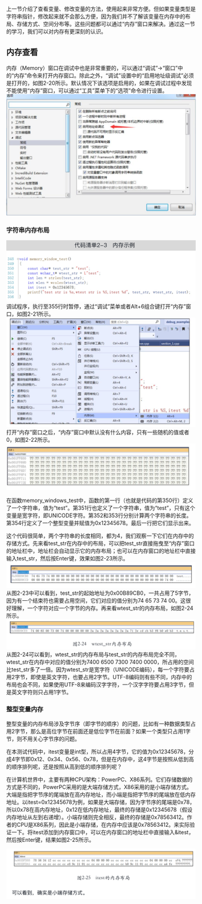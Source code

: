 上一节介绍了查看变量、修改变量的方法，使用起来非常方便。但如果变量类型是字符串指针，修改起来就不会那么方便，因为我们并不了解该变量在内存中的布局、存储方式、空间分布等。这些问题都可以通过“内存”窗口来解决。通过这一节的学习，我们可以对内存有更深刻的认识。

## 内存查看
内存（Memory）窗口在调试中也是非常重要的，可以通过“调试”→“窗口”中的“内存”命令来打开内存窗口。除此之外，“调试”设置中的“启用地址级调试”必须是打开的，如图2-20所示。默认情况下该选项是启用的，如果在调试过程中发现不能使用“内存”窗口，可以通过“工具”菜单下的“选项”命令进行设置。
![](assets/markdown-img-paste-20210704230210307.png)

### 字符串内存布局
![](assets/markdown-img-paste-2021070423052339.png)
调试程序，执行至355行时暂停，通过“调试”菜单或者Alt+6组合键打开“内存”窗口，如图2-21所示。
![](assets/markdown-img-paste-20210704230556464.png)
打开“内存”窗口之后，“内存”窗口中默认没有什么内容，只有一些随机的值或者0，如图2-22所示。
![](assets/markdown-img-paste-20210704230608849.png)

在函数memory_windows_test中，函数的第一行（也就是代码的第350行）定义了一个字符串，值为“test”。第351行也定义了一个字符串，值为“test”，只有这个变量是宽字符，即UNICODE字符。第352和353行分别计算两个字符串的长度。第354行定义了一个整型变量并赋值为0x12345678。最后一行把它们显示出来。

这个代码很简单，两个字符串的长度相同，都为4，我们观察一下它们在内存中的存储方式。先来看test_str在内存中的布局，可以把test_str直接拖曳至“内存”窗口的地址栏中，地址栏会自动显示它的内存布局；也可以在内存窗口的地址栏中直接输入test_str，然后按Enter键，效果如图2-23所示。
![](assets/markdown-img-paste-20210704230633535.png)
从图2-23中可以看到，test_str的起始地址为0x00B89CB0，一共占用了5字节，因为有一个结束符也需要占用空间，它们对应的值分别为74 65 73 74 00。这很好理解，一个字符对应一个字节的内存。再来看wtest_str的内存布局，如图2-24所示。
![](assets/markdown-img-paste-20210704230648851.png)
从图2-24可以看到，wtest_str的内存布局与test_str的内存布局完全不同，wtest_str在内存中对应的值分别为7400 6500 7300 7400 0000，所占用的空间比test_str多了一倍。因为wtest_str是宽字符（UNICODE编码），每一个字符要占用2字节，即使是英文字符，也要占用2字节。UTF-8编码则有些不同，内存中的布局也会不同，如果使用UTF-8来编码汉字字符，一个汉字字符要占用3字节，但是英文字符则只占用1字节。


### 整型变量内存
整型变量的内存布局涉及字节序（即字节的顺序）的问题，比如有一种数据类型占用2字节，那么是高位字节在前面还是低位字节在前面？如果一个类型只占用1字节，则不用关心字节序的问题。

在本测试代码中，itest变量是int型，所以占用4字节，它的值为0x12345678，分成4字节即0x12、0x34、0x56、0x78，但是在内存中，这4字节是按照从低到高的顺序排列呢，还是按照从高到低的顺序排列呢？

在计算机世界中，主要有两种CPU架构：PowerPC、X86系列。它们存储数据的方式是不同的，PowerPC采用的是大端存储方式，X86采用的是小端存储方式。大端是指把字节序的尾端放在高内存地址，而小端是指把字节序的尾端放在低内存地址。以itest=0x12345678为例，如果是大端存储，因为字节序的尾端是0x78，所以0x78在高内存地址，0x12在低内存地址，最终的存储是0x12345678（假设内存地址从左到右递增）。小端存储则完全相反，最终的存储是0x78563412。作者的CPU是X86系列，因此是小端存储，在内存中应该是0x78563412。来实际验证一下。将itest添加到内存窗口中，可以在内存窗口的地址栏中直接输入&itest，然后按Enter键，结果如图2-25所示。

![](assets/markdown-img-paste-20210704230835862.png)
